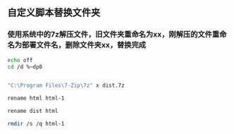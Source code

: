 ## 自定义脚本替换文件夹
### 使用系统中的7z解压文件，旧文件夹重命名为xx，刚解压的文件重命名为部署文件名，删除文件夹xx，替换完成

```bash
echo off
cd /d %~dp0


"C:\Program Files\7-Zip\7z" x dist.7z 

rename html html-1

rename dist html

rmdir /s /q html-1 
```
